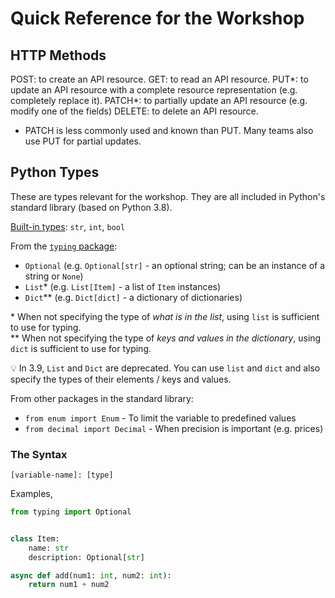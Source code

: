 # Quick Reference for the Workshop

## HTTP Methods

POST: to create an API resource.
GET: to read an API resource.
PUT*: to update an API resource with a complete resource representation (e.g. completely replace it).
PATCH*: to partially update an API resource (e.g. modify one of the fields)
DELETE: to delete an API resource.

* PATCH is less commonly used and known than PUT. Many teams also use PUT for partial updates.

## Python Types

These are types relevant for the workshop. They are all included in Python's standard library (based on Python 3.8).

[Built-in types](https://docs.python.org/3/library/stdtypes.html): `str`, `int`, `bool`

From the [`typing` package](https://docs.python.org/3.8/library/typing.html):

- `Optional` (e.g. `Optional[str]` - an optional string; can be an instance of a string or `None`)
- `List`* (e.g. `List[Item]` - a list of `Item` instances)
- `Dict`** (e.g. `Dict[dict]` - a dictionary of dictionaries)


\* When not specifying the type of _what is in the list_, using `list` is sufficient to use for typing.  
** When not specifying the type of _keys and values in the dictionary_, using `dict` is sufficient to use for typing.

💡 In 3.9, `List` and `Dict` are deprecated. You can use `list` and `dict` and also specify the types of their elements / keys and values.

From other packages in the standard library: 

- `from enum import Enum` - To limit the variable to predefined values
- `from decimal import Decimal` - When precision is important (e.g. prices)

### The Syntax

```
[variable-name]: [type]
```

Examples,


```python
from typing import Optional


class Item:
    name: str
    description: Optional[str]
```

```python
async def add(num1: int, num2: int):
    return num1 + num2
```